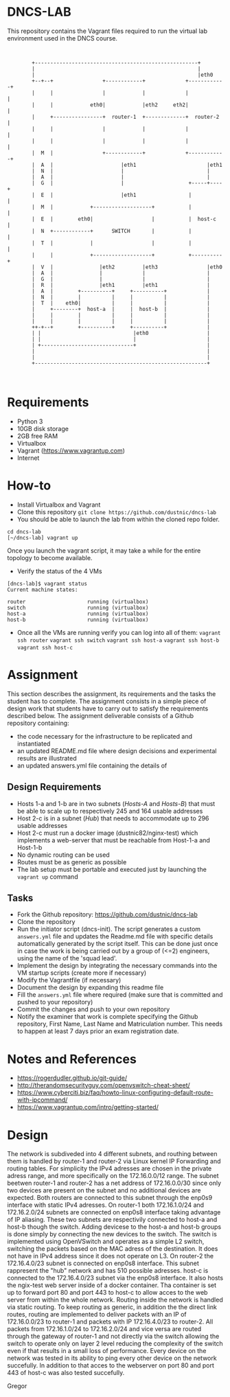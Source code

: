 # DNCS-LAB

This repository contains the Vagrant files required to run the virtual lab environment used in the DNCS course.
```


        +-----------------------------------------------------+
        |                                                     |
        |                                                     |eth0
        +--+--+                +------------+             +------------+
        |     |                |            |             |            |
        |     |            eth0|            |eth2     eth2|            |
        |     +----------------+  router-1  +-------------+  router-2  |
        |     |                |            |             |            |
        |     |                |            |             |            |
        |  M  |                +------------+             +------------+
        |  A  |                      |eth1                       |eth1
        |  N  |                      |                           |
        |  A  |                      |                           |
        |  G  |                      |                     +-----+----+
        |  E  |                      |eth1                 |          |
        |  M  |            +-------------------+           |          |
        |  E  |        eth0|                   |           |  host-c  |
        |  N  +------------+      SWITCH       |           |          |
        |  T  |            |                   |           |          |
        |     |            +-------------------+           +----------+
        |  V  |               |eth2         |eth3                |eth0
        |  A  |               |             |                    |
        |  G  |               |             |                    |
        |  R  |               |eth1         |eth1                |
        |  A  |        +----------+     +----------+             |
        |  N  |        |          |     |          |             |
        |  T  |    eth0|          |     |          |             |
        |     +--------+  host-a  |     |  host-b  |             |
        |     |        |          |     |          |             |
        |     |        |          |     |          |             |
        ++-+--+        +----------+     +----------+             |
        | |                              |eth0                   |
        | |                              |                       |
        | +------------------------------+                       |
        |                                                        |
        |                                                        |
        +--------------------------------------------------------+



```

# Requirements
 - Python 3
 - 10GB disk storage
 - 2GB free RAM
 - Virtualbox
 - Vagrant (https://www.vagrantup.com)
 - Internet

# How-to
 - Install Virtualbox and Vagrant
 - Clone this repository
`git clone https://github.com/dustnic/dncs-lab`
 - You should be able to launch the lab from within the cloned repo folder.
```
cd dncs-lab
[~/dncs-lab] vagrant up
```
Once you launch the vagrant script, it may take a while for the entire topology to become available.
 - Verify the status of the 4 VMs
 ```
 [dncs-lab]$ vagrant status                                                                                                                                                                
Current machine states:

router                    running (virtualbox)
switch                    running (virtualbox)
host-a                    running (virtualbox)
host-b                    running (virtualbox)
```
- Once all the VMs are running verify you can log into all of them:
`vagrant ssh router`
`vagrant ssh switch`
`vagrant ssh host-a`
`vagrant ssh host-b`
`vagrant ssh host-c`

# Assignment
This section describes the assignment, its requirements and the tasks the student has to complete.
The assignment consists in a simple piece of design work that students have to carry out to satisfy the requirements described below.
The assignment deliverable consists of a Github repository containing:
- the code necessary for the infrastructure to be replicated and instantiated
- an updated README.md file where design decisions and experimental results are illustrated
- an updated answers.yml file containing the details of 

## Design Requirements
- Hosts 1-a and 1-b are in two subnets (*Hosts-A* and *Hosts-B*) that must be able to scale up to respectively 245 and 164 usable addresses
- Host 2-c is in a subnet (*Hub*) that needs to accommodate up to 296 usable addresses
- Host 2-c must run a docker image (dustnic82/nginx-test) which implements a web-server that must be reachable from Host-1-a and Host-1-b
- No dynamic routing can be used
- Routes must be as generic as possible
- The lab setup must be portable and executed just by launching the `vagrant up` command

## Tasks
- Fork the Github repository: https://github.com/dustnic/dncs-lab
- Clone the repository
- Run the initiator script (dncs-init). The script generates a custom `answers.yml` file and updates the Readme.md file with specific details automatically generated by the script itself.
  This can be done just once in case the work is being carried out by a group of (<=2) engineers, using the name of the 'squad lead'. 
- Implement the design by integrating the necessary commands into the VM startup scripts (create more if necessary)
- Modify the Vagrantfile (if necessary)
- Document the design by expanding this readme file
- Fill the `answers.yml` file where required (make sure that is committed and pushed to your repository)
- Commit the changes and push to your own repository
- Notify the examiner that work is complete specifying the Github repository, First Name, Last Name and Matriculation number. This needs to happen at least 7 days prior an exam registration date.

# Notes and References
- https://rogerdudler.github.io/git-guide/
- http://therandomsecurityguy.com/openvswitch-cheat-sheet/
- https://www.cyberciti.biz/faq/howto-linux-configuring-default-route-with-ipcommand/
- https://www.vagrantup.com/intro/getting-started/


# Design
The network is subdiveded into 4 different subnets, and routhing between them is handled by router-1 and router-2 via Linux kernel IP Forwarding and routing tables.
For simplicity the IPv4 adresses are chosen in the private adress range, and more specifically on the 172.16.0.0/12 range.
The subnet beetwen router-1 and router-2 has a net address of 172.16.0.0/30 since only two devices are present on the subnet and no additional devices are expected. 
Both routers are connected to this subnet through the enp0s9 interface with static IPv4 adresses.
On router-1 both 172.16.1.0/24 and 172.16.2.0/24 subnets are connected on enp0s8 interface taking advantage of IP aliasing. These two subnets are respectivily connected to host-a and host-b though the switch. Adding devicese to the host-a and host-b groups is done simply by connecting the new devices to the switch.
The switch is implemented using OpenVSwitch and operates as a simple L2 switch, switching the packets based on the MAC adress of the destination. It does not have in IPv4 address since it does not operate on L3.
On router-2 the 172.16.4.0/23  subnet is connected on enp0s8 interface. This subnet rappresent the "hub" network and has 510 possible adresses.
host-c is connected to the 172.16.4.0/23 subnet via the enp0s8 interface. It also hosts the ngix-test web server inside of a docker container. Tha container is set up to forward port 80 and port 443 to host-c to allow acces to the web server from within the whole network.
Routing inside the network is handled via static routing. To keep routing as generic, in addition the the direct link routes, routing are implemented to deliver packets with an IP of 172.16.0.0/23 to router-1 and packets with IP 172.16.4.0/23 to router-2. All packets from 172.16.1.0/24 to 172.16.2.0/24 and vice versa are routed through the gateway of router-1 and not directly via the switch allowing the switch to operate only on layer 2 level reducing the complexity of the switch even if that results in a small loss of performance.
Every device on the network was tested in its ability to ping every other device on the network succefully. In addition to that acces to the webserver on port 80 and port 443 of host-c was also tested succefully.

Gregor
